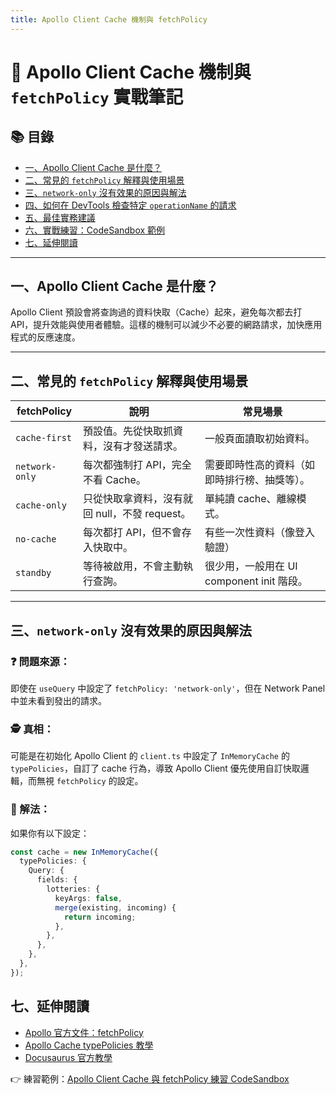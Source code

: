 ```yaml
---
title: Apollo Client Cache 機制與 fetchPolicy
---
```


# 🚀 Apollo Client Cache 機制與 `fetchPolicy` 實戰筆記

## 📚 目錄

- [一、Apollo Client Cache 是什麼？](#一apollo-client-cache-是什麼)
- [二、常見的 `fetchPolicy` 解釋與使用場景](#二常見的-fetchpolicy-解釋與使用場景)
- [三、`network-only` 沒有效果的原因與解法](#三network-only-沒有效果的原因與解法)
- [四、如何在 DevTools 檢查特定 `operationName` 的請求](#四如何在-devtools-檢查特定-operationname-的請求)
- [五、最佳實務建議](#五最佳實務建議)
- [六、實戰練習：CodeSandbox 範例](#六實戰練習codesandbox-範例)
- [七、延伸閱讀](#七延伸閱讀)

---

## 一、Apollo Client Cache 是什麼？

Apollo Client 預設會將查詢過的資料快取（Cache）起來，避免每次都去打 API，提升效能與使用者體驗。這樣的機制可以減少不必要的網路請求，加快應用程式的反應速度。

---

## 二、常見的 `fetchPolicy` 解釋與使用場景

| fetchPolicy    | 說明                                          | 常見場景                                     |
| -------------- | --------------------------------------------- | -------------------------------------------- |
| `cache-first`  | 預設值。先從快取抓資料，沒有才發送請求。      | 一般頁面讀取初始資料。                       |
| `network-only` | 每次都強制打 API，完全不看 Cache。            | 需要即時性高的資料（如即時排行榜、抽獎等）。 |
| `cache-only`   | 只從快取拿資料，沒有就回 null，不發 request。 | 單純讀 cache、離線模式。                     |
| `no-cache`     | 每次都打 API，但不會存入快取中。              | 有些一次性資料（像登入驗證）                 |
| `standby`      | 等待被啟用，不會主動執行查詢。                | 很少用，一般用在 UI component init 階段。    |

---

## 三、`network-only` 沒有效果的原因與解法

### ❓ 問題來源：

即使在 `useQuery` 中設定了 `fetchPolicy: 'network-only'`，但在 Network Panel 中並未看到發出的請求。

### 🕵️ 真相：

可能是在初始化 Apollo Client 的 `client.ts` 中設定了 `InMemoryCache` 的 `typePolicies`，自訂了 cache 行為，導致 Apollo Client 優先使用自訂快取邏輯，而無視 `fetchPolicy` 的設定。

### 🧯 解法：

如果你有以下設定：

```ts
const cache = new InMemoryCache({
  typePolicies: {
    Query: {
      fields: {
        lotteries: {
          keyArgs: false,
          merge(existing, incoming) {
            return incoming;
          },
        },
      },
    },
  },
});
```

## 七、延伸閱讀

- [Apollo 官方文件：fetchPolicy](https://www.apollographql.com/docs/react/data/queries/#setting-a-fetch-policy)
- [Apollo Cache typePolicies 教學](https://www.apollographql.com/docs/react/caching/cache-configuration/#typepolicy-fields)
- [Docusaurus 官方教學](https://docusaurus.io/docs)

👉 練習範例：[Apollo Client Cache 與 fetchPolicy 練習 CodeSandbox](https://codesandbox.io/s/apollo-client-cache-fetchpolicy-example)
